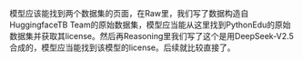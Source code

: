 模型应该能找到两个数据集的页面，在Raw里，我们写了数据构造自HuggingfaceTB Team的原始数据集，模型应当能从这里找到PythonEdu的原始数据集并获取其license。然后再Reasoning里我们写了这个是用DeepSeek-V2.5合成的，模型应当能找到该模型的license。后续就比较直接了。